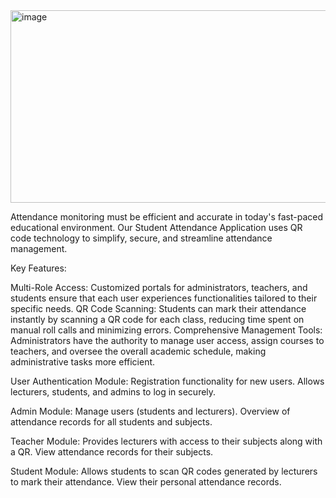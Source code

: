 
<img width="513" height="308" alt="image" src="https://github.com/user-attachments/assets/1339c201-33bd-4240-b519-4ffad5d94384" />

Attendance monitoring must be efficient and accurate in today's fast-paced educational environment. Our Student Attendance Application uses QR code technology to simplify, secure, and streamline attendance management.

Key Features:

Multi-Role Access: Customized portals for administrators, teachers, and students ensure that each user experiences functionalities tailored to their specific needs.
QR Code Scanning: Students can mark their attendance instantly by scanning a QR code for each class, reducing time spent on manual roll calls and minimizing errors.
Comprehensive Management Tools: Administrators have the authority to manage user access, assign courses to teachers, and oversee the overall academic schedule, making administrative tasks more efficient.

User Authentication Module:
Registration functionality for new users.
Allows lecturers, students, and admins to log in securely.

Admin Module:
Manage users (students and lecturers).
Overview of attendance records for all students and subjects.

Teacher Module:
Provides lecturers with access to their subjects along with a QR.
View attendance records for their subjects.

Student Module:
Allows students to scan QR codes generated by lecturers to mark their attendance.
View their personal attendance records.


